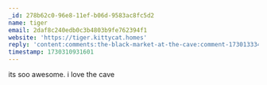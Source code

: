 ```yaml
---
_id: 278b62c0-96e8-11ef-b06d-9583ac8fc5d2
name: tiger
email: 2daf8c240edb0c3b4803b9fe762394f1
website: 'https://tiger.kittycat.homes'
reply: 'content:comments:the-black-market-at-the-cave:comment-1730133343972.md'
timestamp: 1730310931601
---
```

its soo awesome. i love the cave
